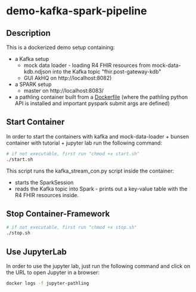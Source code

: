 # demo-kafka-spark-pipeline

## Description

This is a dockerized demo setup containing:

- a Kafka setup 
    - mock data loader - loading R4 FHIR resources from mock-data-kdb.ndjson into the Kafka topic "fhir.post-gateway-kdb" 
    - GUI AkHQ on http://localhost:8082)
- a SPARK setup
    - master on http://localhost:8083/ 
- a pathling container built from a [Dockerfile](Dockerfile) (where the pathling python API is installed and important pyspark submit args are defined)

## Start Container

In order to start the containers with kafka and mock-data-loader + bunsen container with tutorial + jupyter lab run the following command:

```bash
# if not executable, first run "chmod +x start.sh"
./start.sh
```
This script runs the kafka_stream_con.py script inside the container:
- starts the SparkSession
- reads the Kafka topic into Spark - prints out a key-value table with the R4 FHIR resources inside.

## Stop Container-Framework

```bash
# if not executable, first run "chmod +x stop.sh"
./stop.sh
```

## Use JupyterLab 

In order to use the jupyter lab, just run the following command and click on the URL to open Jupyter in a browser:

```bash
docker logs -f jupyter-pathling
```
